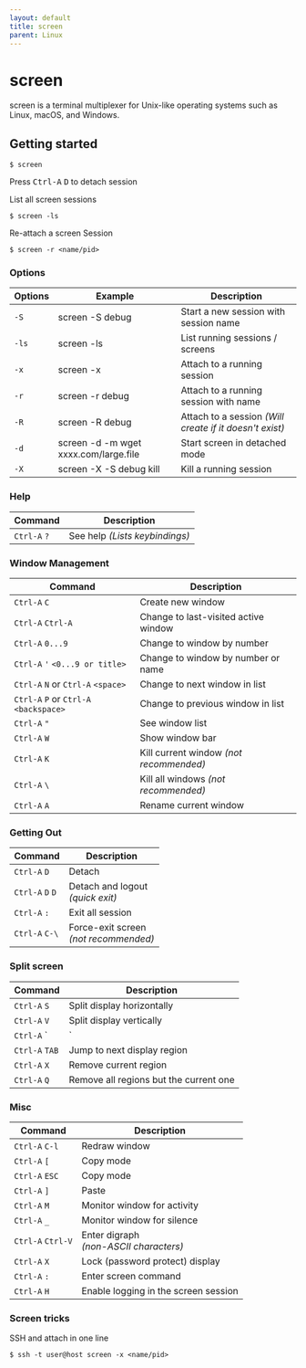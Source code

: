 ```yaml
---
layout: default
title: screen
parent: Linux
---
```


# screen

screen is a terminal multiplexer for Unix-like operating systems such as Linux, macOS, and Windows.

## Getting started

```shell 
$ screen
```

Press <kbd>Ctrl-A</kbd> <kbd>D</kbd> to detach session

List all screen sessions

```shell
$ screen -ls
```

Re-attach a screen Session 

```shell 
$ screen -r <name/pid>
```

### Options

| Options | Example                                 | Description                           |
|---------|-----------------------------------------|---------------------------------------|
| `-S`    | screen -S debug                        | Start a new session with session name |
| `-ls`   | screen -ls                             | List running sessions / screens       |
| `-x`    | screen -x                              | Attach to a running session           |
| `-r`    | screen -r debug                        | Attach to a running session with name |
| `-R`    | screen -R debug                        | Attach to a session _(Will create if it doesn't exist)_           |
| `-d`    | screen -d -m wget xxxx.com/large.file  | Start screen in detached mode         |
| `-X`    | screen -X -S debug kill                | Kill a running session                |


### Help

| Command      | Description                     |
|--------------|---------------------------------|
| `Ctrl-A` `?` | See help _(Lists keybindings)_  |



### Window Management

| Command                              | Description                                   |
|--------------------------------------|-----------------------------------------------|
| `Ctrl-A` `C`                         | Create new window                             |
| `Ctrl-A` `Ctrl-A`                    | Change to last-visited active window          |
| `Ctrl-A` `0...9`                     | Change to window by number                    |
| `Ctrl-A` `'` `<0...9 or title>`      | Change to window by number or name            |
| `Ctrl-A` `N` or `Ctrl-A` `<space>`     | Change to next window in list               |
| `Ctrl-A` `P` or `Ctrl-A` `<backspace>` | Change to previous window in list           |
| `Ctrl-A` `"`                         | See window list                               |
| `Ctrl-A` `W`                         | Show window bar                               |
| `Ctrl-A` `K`                         | Kill current window _(not recommended)_       |
| `Ctrl-A` `\`                         | Kill all windows _(not recommended)_          |
| `Ctrl-A` `A`                         | Rename current window                         |



### Getting Out

| Command      | Description                           |
|--------------|---------------------------------------|
| `Ctrl-A` `D`   | Detach                                |
| `Ctrl-A` `D` `D` | Detach and logout <br>_(quick exit)_        |
| `Ctrl-A` `:`   | Exit all session                      |
| `Ctrl-A` `C-\` | Force-exit screen <br>_(not recommended)_ |




### Split screen

| Command        | Description                            |
|----------------|----------------------------------------|
| `Ctrl-A` `S`   | Split display horizontally             |
| `Ctrl-A` `V`   | Split display vertically               |
| `Ctrl-A` `|`   | Split display vertically               |
| `Ctrl-A` `TAB` | Jump to next display region            |
| `Ctrl-A` `X`   | Remove current region                  |
| `Ctrl-A` `Q`   | Remove all regions but the current one |




### Misc

| Command           | Description                          |
|-------------------|--------------------------------------|
| `Ctrl-A` `C-l`    | Redraw window                        |
| `Ctrl-A` `[`      | Copy mode                            |
| `Ctrl-A` `ESC`  | Copy mode                            |
| `Ctrl-A` `]`      | Paste                                |
| `Ctrl-A` `M`      | Monitor window for activity          |
| `Ctrl-A` `_`      | Monitor window for silence           |
| `Ctrl-A` `Ctrl-V` | Enter digraph <br>_(non-ASCII characters)_ |
| `Ctrl-A` `X`      | Lock (password protect) display      |
| `Ctrl-A` `:`      | Enter screen command                 |
| `Ctrl-A` `H`      | Enable logging in the screen session |


### Screen tricks

SSH and attach in one line

```shell
$ ssh -t user@host screen -x <name/pid>
```